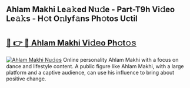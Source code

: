 ## Ahlam Makhi Le𝚊𝚔ed N𝚞𝚍e - Part-T9h Vi𝚍eo Le𝚊𝚔s - H𝚘t O𝚗lyf𝚊ns Ph𝚘tos Uctil

# <h2><a href="http://hf44qdl.feru.top/?c=Ahlam+Makhi">🔗 👉 🔴 Ahlam Makhi Vi𝚍𝚎o Ph𝚘t𝚘𝚜</a></h2>

[![Ahlam Makhi Nu𝚍𝚎s](https://i.imgur.com/0TWrTi3.gif)](http://hf44qdl.feru.top/?c=Ahlam+Makhi)
Online personality Ahlam Makhi with a focus on dance and lifestyle content. A public figure like Ahlam Makhi, with a large platform and a captive audience, can use his influence to bring about positive change. 
